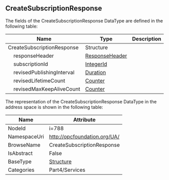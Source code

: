 <!-- datatype -->
## CreateSubscriptionResponse
  
<!-- end of description -->
The fields of the CreateSubscriptionResponse DataType are defined in the following table:  

|Name|Type|Description|
|---|---|---|
|CreateSubscriptionResponse|Structure||
|&nbsp;&nbsp;&nbsp;&nbsp;responseHeader|[ResponseHeader](../../../Part4/Services/ResponseHeader/readme.md)||
|&nbsp;&nbsp;&nbsp;&nbsp;subscriptionId|[IntegerId](../../../Part4/DataTypes/IntegerId/readme.md)||
|&nbsp;&nbsp;&nbsp;&nbsp;revisedPublishingInterval|[Duration](../../../Part3/DataTypes/Duration/readme.md)||
|&nbsp;&nbsp;&nbsp;&nbsp;revisedLifetimeCount|[Counter](../../../Part4/DataTypes/Counter/readme.md)||
|&nbsp;&nbsp;&nbsp;&nbsp;revisedMaxKeepAliveCount|[Counter](../../../Part4/DataTypes/Counter/readme.md)||

The representation of the CreateSubscriptionResponse DataType in the address space is shown in the following table:  

|Name|Attribute|
|---|---|
|NodeId|i=788|
|NamespaceUri|http://opcfoundation.org/UA/|
|BrowseName|CreateSubscriptionResponse|
|IsAbstract|False|
|BaseType|[Structure](../../../Part3/DataTypes/Structure/readme.md)|
|Categories|Part4/Services|

